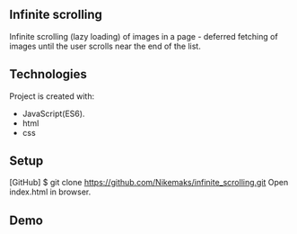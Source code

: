 ## Infinite scrolling 
Infinite scrolling (lazy loading) of images in a page - deferred fetching of images until the user scrolls near the end of the list.

## Technologies
Project is created with:
* JavaScript(ES6).
* html
* css

## Setup
[GitHub] $ git clone https://github.com/Nikemaks/infinite_scrolling.git
Open index.html in browser.

## Demo
